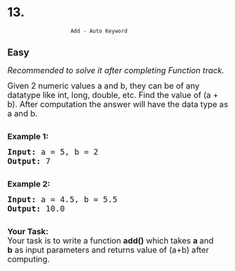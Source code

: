 # 13. 
                        Add - Auto Keyword
##  Easy 
<div class="problem-statement">
                <p></p><p><em><span style="font-size:18px">Recommended to solve it after completing Function track.</span></em></p>

<p><span style="font-size:18px">Given 2 numeric values a&nbsp;and b, they can be of any datatype like int, long, double, etc. Find the value of (a + b). After computation the answer will have the data type as a and b.</span></p>

<p><br>
<span style="font-size:18px"><strong>Example 1:</strong></span></p>

<pre><span style="font-size:18px"><strong>Input:</strong> a = 5, b = 2
<strong>Output:</strong> 7</span></pre>

<p><br>
<span style="font-size:18px"><strong>Example 2:</strong></span></p>

<pre><span style="font-size:18px"><strong>Input:</strong> a = 4.5, b = 5.5
<strong>Output:</strong> 10.0
</span></pre>

<p><br>
<span style="font-size:18px"><strong>Your Task:</strong><br>
Your task is to write a&nbsp;function <strong>add()</strong> which takes <strong>a&nbsp;</strong>and <strong>b</strong>&nbsp;as input parameters and returns value&nbsp;of (a+b)&nbsp;after computing.&nbsp;</span></p>
 <p></p>
            </div>